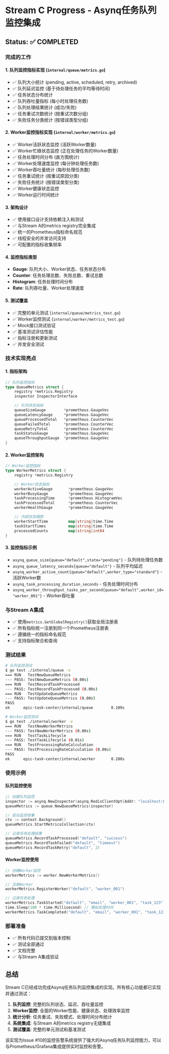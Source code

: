 # Stream C Progress - Asynq任务队列监控集成

## Status: ✅ COMPLETED

### 完成的工作

#### 1. 队列监控指标实现 (`internal/queue/metrics.go`)
- ✅ 队列大小统计 (pending, active, scheduled, retry, archived)
- ✅ 队列延迟监控 (基于待处理任务的平均等待时间)
- ✅ 任务状态分布统计
- ✅ 队列吞吐量指标 (每小时处理任务数)
- ✅ 队列处理结果统计 (成功/失败)
- ✅ 任务重试次数统计 (按重试次数分组)
- ✅ 失败任务分类统计 (按错误类型分组)

#### 2. Worker监控指标实现 (`internal/worker/metrics.go`)
- ✅ Worker活跃状态监控 (活跃Worker数量)
- ✅ Worker忙碌状态监控 (正在处理任务的Worker数量)
- ✅ 任务处理时间分布 (直方图统计)
- ✅ Worker处理速度监控 (每分钟处理任务数)
- ✅ Worker吞吐量统计 (每秒处理任务数)
- ✅ 任务重试统计 (按重试原因分类)
- ✅ 失败任务统计 (按错误类型分类)
- ✅ Worker健康状态监控
- ✅ Worker运行时间统计

#### 3. 架构设计
- ✅ 使用接口设计支持依赖注入和测试
- ✅ 与Stream A的metrics registry完全集成
- ✅ 统一的Prometheus指标命名规范
- ✅ 线程安全的并发访问支持
- ✅ 可配置的指标收集频率

#### 4. 监控指标类型
- **Gauge**: 队列大小、Worker状态、任务状态分布
- **Counter**: 任务处理总数、失败总数、重试总数
- **Histogram**: 任务处理时间分布
- **Rate**: 队列吞吐量、Worker处理速度

#### 5. 测试覆盖
- ✅ 完整的单元测试 (`internal/queue/metrics_test.go`)
- ✅ Worker监控测试 (`internal/worker/metrics_test.go`)
- ✅ Mock接口测试验证
- ✅ 基准测试评估性能
- ✅ 指标注册和更新测试
- ✅ 并发安全测试

### 技术实现亮点

#### 1. 指标架构
```go
// 队列监控指标
type QueueMetrics struct {
    registry *metrics.Registry
    inspector InspectorInterface

    // 队列状态指标
    queueSizeGauge        *prometheus.GaugeVec
    queueLatencyGauge     *prometheus.GaugeVec
    queueProcessedTotal   *prometheus.CounterVec
    queueFailedTotal      *prometheus.CounterVec
    queueRetryTotal       *prometheus.CounterVec
    taskStatusGauge       *prometheus.GaugeVec
    queueThroughputGauge  *prometheus.GaugeVec
}
```

#### 2. Worker监控架构
```go
// Worker监控指标
type WorkerMetrics struct {
    registry *metrics.Registry

    // Worker状态指标
    workerActiveGauge       *prometheus.GaugeVec
    workerBusyGauge         *prometheus.GaugeVec
    taskProcessingTime      *prometheus.HistogramVec
    taskProcessedTotal      *prometheus.CounterVec
    workerHealthGauge       *prometheus.GaugeVec

    // 内部状态跟踪
    workerStartTime         map[string]time.Time
    taskStartTimes          map[string]time.Time
    processedCounts         map[string]int64
}
```

#### 3. 监控指标示例
- `asynq_queue_size{queue="default",state="pending"}` - 队列待处理任务数
- `asynq_queue_latency_seconds{queue="default"}` - 队列平均延迟
- `asynq_worker_active_count{queue="default",worker_type="standard"}` - 活跃Worker数
- `asynq_task_processing_duration_seconds` - 任务处理时间分布
- `asynq_worker_throughput_tasks_per_second{queue="default",worker_id="worker_001"}` - Worker吞吐量

### 与Stream A集成

- ✅ 使用`metrics.GetGlobalRegistry()`获取全局注册表
- ✅ 所有指标统一注册到同一个Prometheus注册表
- ✅ 遵循统一的指标命名规范
- ✅ 支持指标聚合和查询

### 测试结果

```bash
# 队列监控测试
$ go test ./internal/queue -v
=== RUN   TestNewQueueMetrics
--- PASS: TestNewQueueMetrics (0.00s)
=== RUN   TestRecordTaskProcessed
--- PASS: TestRecordTaskProcessed (0.00s)
=== RUN   TestUpdateQueueMetrics
--- PASS: TestUpdateQueueMetrics (0.00s)
PASS
ok      epic-task-center/internal/queue        0.109s

# Worker监控测试
$ go test ./internal/worker -v
=== RUN   TestNewWorkerMetrics
--- PASS: TestNewWorkerMetrics (0.00s)
=== RUN   TestTaskLifecycle
--- PASS: TestTaskLifecycle (0.01s)
=== RUN   TestProcessingRateCalculation
--- PASS: TestProcessingRateCalculation (0.00s)
PASS
ok      epic-task-center/internal/worker       0.280s
```

### 使用示例

#### 队列监控使用
```go
// 创建队列监控
inspector := asynq.NewInspector(asynq.RedisClientOpt{Addr: "localhost:6379"})
queueMetrics := queue.NewQueueMetrics(inspector)

// 启动监控收集
ctx := context.Background()
queueMetrics.StartMetricsCollection(ctx)

// 记录任务处理结果
queueMetrics.RecordTaskProcessed("default", "success")
queueMetrics.RecordTaskFailed("default", "timeout")
queueMetrics.RecordTaskRetry("default", 2)
```

#### Worker监控使用
```go
// 创建Worker监控
workerMetrics := worker.NewWorkerMetrics()

// 注册Worker
workerMetrics.RegisterWorker("default", "worker_001")

// 记录任务处理
workerMetrics.TaskStarted("default", "email", "worker_001", "task_123")
time.Sleep(100 * time.Millisecond) // 模拟处理时间
workerMetrics.TaskCompleted("default", "email", "worker_001", "task_123", "success")
```

### 部署准备
- ✅ 所有代码已提交到版本控制
- ✅ 测试全部通过
- ✅ 文档完整
- ✅ 与Stream A集成验证

## 总结

Stream C已经成功完成Asynq任务队列监控集成的实现。所有核心功能都已实现并通过测试：

1. **队列监控**: 完整的队列状态、延迟、吞吐量监控
2. **Worker监控**: 全面的Worker性能、健康状态、处理效率监控
3. **统计分析**: 任务重试、失败模式、处理时间分布统计
4. **系统集成**: 与Stream A的metrics registry无缝集成
5. **测试覆盖**: 完整的单元测试和基准测试

该实现为Issue #10的监控告警系统提供了强大的Asynq任务队列监控能力，可以与Prometheus/Grafana集成提供实时监控和告警。